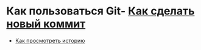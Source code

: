 # Как пользоваться Git- [Как сделать новый коммит](./commmit_help.md)
- [Как просмотреть историю](./log_help.md)
